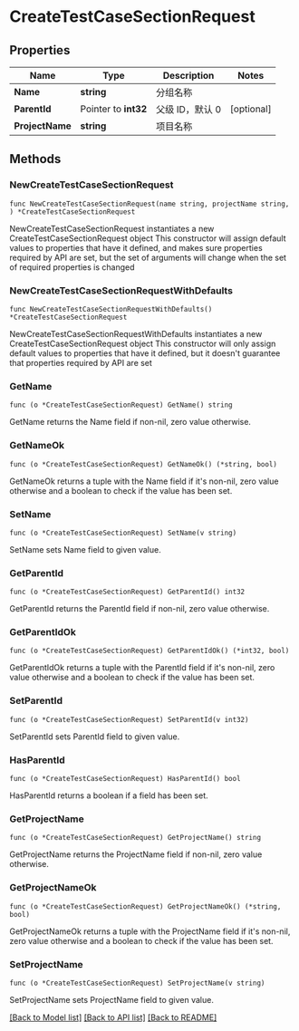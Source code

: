 # CreateTestCaseSectionRequest

## Properties

Name | Type | Description | Notes
------------ | ------------- | ------------- | -------------
**Name** | **string** | 分组名称 | 
**ParentId** | Pointer to **int32** | 父级 ID，默认 0 | [optional] 
**ProjectName** | **string** | 项目名称 | 

## Methods

### NewCreateTestCaseSectionRequest

`func NewCreateTestCaseSectionRequest(name string, projectName string, ) *CreateTestCaseSectionRequest`

NewCreateTestCaseSectionRequest instantiates a new CreateTestCaseSectionRequest object
This constructor will assign default values to properties that have it defined,
and makes sure properties required by API are set, but the set of arguments
will change when the set of required properties is changed

### NewCreateTestCaseSectionRequestWithDefaults

`func NewCreateTestCaseSectionRequestWithDefaults() *CreateTestCaseSectionRequest`

NewCreateTestCaseSectionRequestWithDefaults instantiates a new CreateTestCaseSectionRequest object
This constructor will only assign default values to properties that have it defined,
but it doesn't guarantee that properties required by API are set

### GetName

`func (o *CreateTestCaseSectionRequest) GetName() string`

GetName returns the Name field if non-nil, zero value otherwise.

### GetNameOk

`func (o *CreateTestCaseSectionRequest) GetNameOk() (*string, bool)`

GetNameOk returns a tuple with the Name field if it's non-nil, zero value otherwise
and a boolean to check if the value has been set.

### SetName

`func (o *CreateTestCaseSectionRequest) SetName(v string)`

SetName sets Name field to given value.


### GetParentId

`func (o *CreateTestCaseSectionRequest) GetParentId() int32`

GetParentId returns the ParentId field if non-nil, zero value otherwise.

### GetParentIdOk

`func (o *CreateTestCaseSectionRequest) GetParentIdOk() (*int32, bool)`

GetParentIdOk returns a tuple with the ParentId field if it's non-nil, zero value otherwise
and a boolean to check if the value has been set.

### SetParentId

`func (o *CreateTestCaseSectionRequest) SetParentId(v int32)`

SetParentId sets ParentId field to given value.

### HasParentId

`func (o *CreateTestCaseSectionRequest) HasParentId() bool`

HasParentId returns a boolean if a field has been set.

### GetProjectName

`func (o *CreateTestCaseSectionRequest) GetProjectName() string`

GetProjectName returns the ProjectName field if non-nil, zero value otherwise.

### GetProjectNameOk

`func (o *CreateTestCaseSectionRequest) GetProjectNameOk() (*string, bool)`

GetProjectNameOk returns a tuple with the ProjectName field if it's non-nil, zero value otherwise
and a boolean to check if the value has been set.

### SetProjectName

`func (o *CreateTestCaseSectionRequest) SetProjectName(v string)`

SetProjectName sets ProjectName field to given value.



[[Back to Model list]](../README.md#documentation-for-models) [[Back to API list]](../README.md#documentation-for-api-endpoints) [[Back to README]](../README.md)


